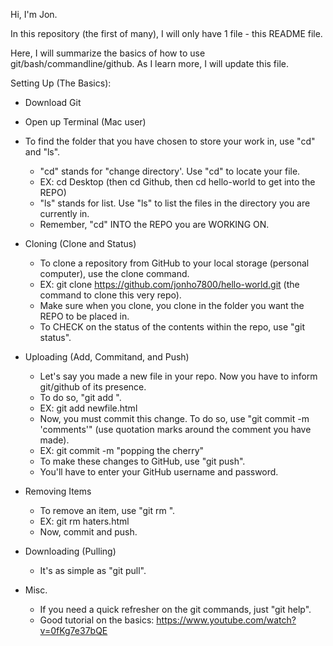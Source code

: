Hi, I'm Jon.

In this repository (the first of many), I will only have 1 file - this README file. 

Here, I will summarize the basics of how to use git/bash/commandline/github. As I learn more, I will update this file. 

Setting Up (The Basics):

- Download Git
- Open up Terminal (Mac user)

- To find the folder that you have chosen to store your work in, use "cd" and "ls". 
  - "cd" stands for "change directory'. Use "cd" to locate your file. 
  - EX: cd Desktop (then cd Github, then cd hello-world to get into the REPO)
  - "ls" stands for list. Use "ls" to list the files in the directory you are currently in.
  - Remember, "cd" INTO the REPO you are WORKING ON. 

- Cloning (Clone and Status) 
  - To clone a repository from GitHub to your local storage (personal computer), use the clone command.
  - EX: git clone https://github.com/jonho7800/hello-world.git (the command to clone this very repo).
  - Make sure when you clone, you clone in the folder you want the REPO to be placed in. 
  - To CHECK on the status of the contents within the repo, use "git status". 
  
- Uploading (Add, Commitand, and Push) 
  - Let's say you made a new file in your repo. Now you have to inform git/github of its presence. 
  - To do so, "git add <file name>".
  - EX: git add newfile.html
  - Now, you must commit this change. To do so, use "git commit -m 'comments'" (use quotation marks around the comment you have made). 
  - EX: git commit -m "popping the cherry" 
  - To make these changes to GitHub, use "git push". 
  - You'll have to enter your GitHub username and password. 
  
- Removing Items
  - To remove an item, use "git rm <file name>".
  - EX: git rm haters.html
  - Now, commit and push. 
  
- Downloading (Pulling)
  - It's as simple as "git pull". 

- Misc.
  - If you need a quick refresher on the git commands, just "git help". 
  - Good tutorial on the basics: https://www.youtube.com/watch?v=0fKg7e37bQE 


